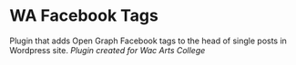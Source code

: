 # WA Facebook Tags
Plugin that adds Open Graph Facebook tags to the head of single posts in Wordpress site.
*Plugin created for Wac Arts College*
